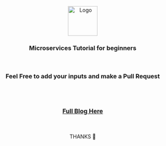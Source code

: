 <div align="center">
  <a>
    <img src="https://github.com/othneildrew/Best-README-Template/blob/master/images/logo.png" alt="Logo" width="80" height="80">
  </a>

  <h3 align="center">Microservices Tutorial for beginners</h3>

</div>
<br/>
<div align="center">
<h3> Feel Free to add your inputs and make a Pull Request</h3>
<br/><br/>
</div>


</div>
<div align="center">
<h3><a href="https://dev.to/lovepreetsingh/implementing-microservice-architecture-in-node-js-1fg3">Full Blog Here</a></h3>
<br/><br/>
THANKS 🚀
</div>

